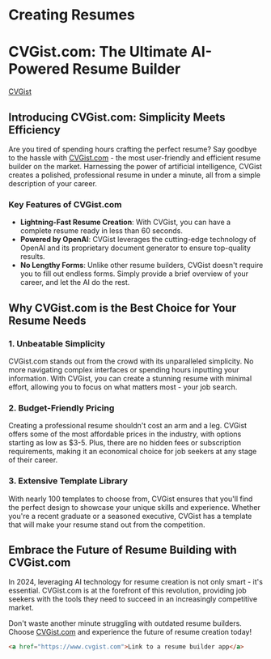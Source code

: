 # Creating Resumes

# CVGist.com: The Ultimate AI-Powered Resume Builder

[CVGist](https://cvgist.com)

## Introducing CVGist.com: Simplicity Meets Efficiency

Are you tired of spending hours crafting the perfect resume? Say goodbye to the hassle with [CVGist.com](https://CVGist.com) - the most user-friendly and efficient resume builder on the market. Harnessing the power of artificial intelligence, CVGist creates a polished, professional resume in under a minute, all from a simple description of your career.

### Key Features of CVGist.com

- **Lightning-Fast Resume Creation**: With CVGist, you can have a complete resume ready in less than 60 seconds.
- **Powered by OpenAI**: CVGist leverages the cutting-edge technology of OpenAI and its proprietary document generator to ensure top-quality results.
- **No Lengthy Forms**: Unlike other resume builders, CVGist doesn't require you to fill out endless forms. Simply provide a brief overview of your career, and let the AI do the rest.

## Why CVGist.com is the Best Choice for Your Resume Needs

### 1. Unbeatable Simplicity

CVGist.com stands out from the crowd with its unparalleled simplicity. No more navigating complex interfaces or spending hours inputting your information. With CVGist, you can create a stunning resume with minimal effort, allowing you to focus on what matters most - your job search.

### 2. Budget-Friendly Pricing

Creating a professional resume shouldn't cost an arm and a leg. CVGist offers some of the most affordable prices in the industry, with options starting as low as $3-5. Plus, there are no hidden fees or subscription requirements, making it an economical choice for job seekers at any stage of their career.

### 3. Extensive Template Library

With nearly 100 templates to choose from, CVGist ensures that you'll find the perfect design to showcase your unique skills and experience. Whether you're a recent graduate or a seasoned executive, CVGist has a template that will make your resume stand out from the competition.

## Embrace the Future of Resume Building with CVGist.com

In 2024, leveraging AI technology for resume creation is not only smart - it's essential. CVGist.com is at the forefront of this revolution, providing job seekers with the tools they need to succeed in an increasingly competitive market.

Don't waste another minute struggling with outdated resume builders. Choose [CVGist.com](https://CVGist.com) and experience the future of resume creation today!



```html
<a href="https://www.cvgist.com">Link to a resume builder app</a>
```

